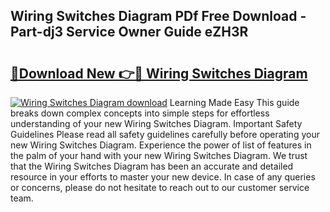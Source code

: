 ## Wiring Switches Diagram PDf Free Download - Part-dj3 Service Owner Guide eZH3R

# <h2><a href="http://dfqqy3.blite.top/?on=Wiring+Switches+Diagram">🔗Download New 👉🔴 Wiring Switches Diagram</a></h2>

[![Wiring Switches Diagram download](https://i.imgur.com/lujVjoI.png)](http://dfqqy3.blite.top/?on=Wiring+Switches+Diagram)
Learning Made Easy This guide breaks down complex concepts into simple steps for effortless understanding of your new Wiring Switches Diagram. Important Safety Guidelines Please read all safety guidelines carefully before operating your new Wiring Switches Diagram. Experience the power of list of features in the palm of your hand with your new Wiring Switches Diagram. We trust that the Wiring Switches Diagram has been an accurate and detailed resource in your efforts to master your new device. In case of any queries or concerns, please do not hesitate to reach out to our customer service team.
